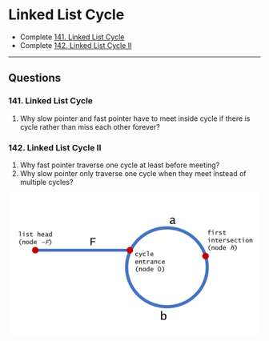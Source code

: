 # Linked List Cycle

- Complete [141. Linked List Cycle](https://leetcode.com/problems/linked-list-cycle/)
- Complete [142. Linked List Cycle II](https://leetcode.com/problems/linked-list-cycle-ii/)

---

## Questions

### 141. Linked List Cycle

1. Why slow pointer and fast pointer have to meet inside cycle if there is cycle rather than miss each other forever?
   

### 142. Linked List Cycle II

1. Why fast pointer traverse one cycle at least before meeting?
2. Why slow pointer only traverse one cycle when they meet instead of multiple cycles?

![linked_list_cycle](linked_list_cycle.png)
